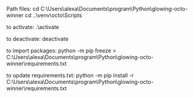 Path files:
cd C:\Users\alexa\Documents\program\Python\glowing-octo-winner
cd ..\venv\octo\Scripts

to activate:
.\activate

to deactivate:
deactivate

to import packages:
python -m pip freeze > C:\Users\alexa\Documents\program\Python\glowing-octo-winner\requirements.txt

to update requirements.txt:
python -m pip install -r C:\Users\alexa\Documents\program\Python\glowing-octo-winner\requirements.txt